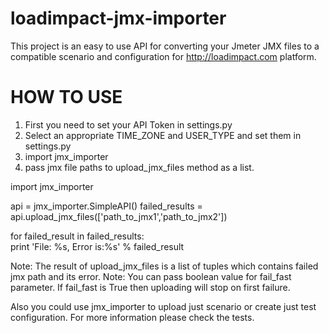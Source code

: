loadimpact-jmx-importer
=======================

This project is an easy to use API for converting your Jmeter JMX files to a compatible scenario and configuration for http://loadimpact.com platform.


HOW TO USE
==========

1. First you need to set your API Token in settings.py
2. Select an appropriate TIME_ZONE and USER_TYPE and set them in settings.py
3. import jmx_importer
4. pass jmx file paths to upload_jmx_files method as a list.

import jmx_importer

api = jmx_importer.SimpleAPI()
failed_results = api.upload_jmx_files(['path_to_jmx1','path_to_jmx2'])

for failed_result in failed_results:
<br/>
    print 'File: %s, Error is:%s' % failed_result

Note: The result of upload_jmx_files is a list of tuples which contains failed jmx path and its error.
Note: You can pass boolean value for fail_fast parameter. If fail_fast is True then uploading will stop on first failure.

Also you could use jmx_importer to upload just scenario or create just test configuration. For more information please check the tests.




